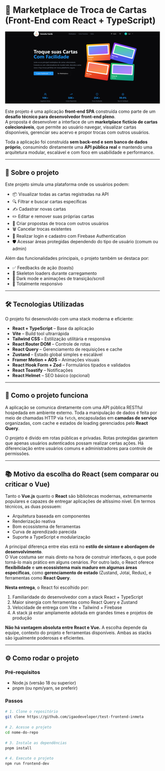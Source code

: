 # 🔄 Marketplace de Troca de Cartas (Front-End com React + TypeScript)

![Preview da aplicação](./CardTrader-Professional-Trading-Card-Marketplace.png)

Este projeto é uma aplicação **front-end SPA** construída como parte de um **desafio técnico para desenvolvedor front-end pleno**.  
A proposta é desenvolver a interface de um **marketplace fictício de cartas colecionáveis**, que permite ao usuário navegar, visualizar cartas disponíveis, gerenciar seu acervo e propor trocas com outros usuários.

Toda a aplicação foi construída **sem back-end e sem banco de dados próprio**, consumindo diretamente uma **API pública real** e mantendo uma arquitetura modular, escalável e com foco em usabilidade e performance.

---

## 🧠 Sobre o projeto

Este projeto simula uma plataforma onde os usuários podem:

- 📦 Visualizar todas as cartas registradas na API
- 🔍 Filtrar e buscar cartas específicas
- ✍️ Cadastrar novas cartas
- ✏️ Editar e remover suas próprias cartas
- 🔁 Criar propostas de troca com outros usuários
- 🗑️ Cancelar trocas existentes
- 🔐 Realizar login e cadastro com Firebase Authentication
- 🛡️ Acessar áreas protegidas dependendo do tipo de usuário (comum ou admin)

Além das funcionalidades principais, o projeto também se destaca por:

- ✅ Feedbacks de ação (toasts)
- 🎯 Skeleton loaders durante carregamento
- 🎨 Dark mode e animações de transição/scroll
- 📱 Totalmente responsivo

---

## 🛠️ Tecnologias Utilizadas

O projeto foi desenvolvido com uma stack moderna e eficiente:

- **React + TypeScript** – Base da aplicação
- **Vite** – Build tool ultrarrápida
- **Tailwind CSS** – Estilização utilitária e responsiva
- **React Router DOM** – Controle de rotas
- **React Query** – Gerenciamento de requisições e cache
- **Zustand** – Estado global simples e escalável
- **Framer Motion + AOS** – Animações visuais
- **React Hook Form + Zod** – Formulários tipados e validados
- **React Toastify** – Notificações
- **React Helmet** – SEO básico (opcional)

---

## 🧭 Como o projeto funciona

A aplicação se comunica diretamente com uma API pública RESTful hospedada em ambiente externo. Toda a manipulação de dados é feita por meio de chamadas HTTP via `fetch`, encapsuladas em **camadas de serviço** organizadas, com cache e estados de loading gerenciados pelo **React Query**.

O projeto é divido em rotas públicas e privadas. Rotas protegidas garantem que apenas usuários autenticados possam realizar certas ações. Há diferenciação entre usuários comuns e administradores para controle de permissões.

---

## 📚 Motivo da escolha do React (sem comparar ou criticar o Vue)

Tanto o **Vue.js** quanto o **React** são bibliotecas modernas, extremamente populares e capazes de entregar aplicações de altíssimo nível. Em termos técnicos, as duas possuem:

- Arquitetura baseada em componentes
- Renderização reativa
- Bom ecossistema de ferramentas
- Curva de aprendizado parecida
- Suporte a TypeScript e modularização

A principal diferença entre elas está no **estilo de sintaxe e abordagem de desenvolvimento**.  
O Vue costuma ser mais direto na hora de construir interfaces, o que pode torná-lo mais prático em alguns cenários. Por outro lado, o React oferece **flexibilidade** e **um ecossistema mais maduro em algumas áreas específicas**, como **gerenciamento de estado** (Zustand, Jotai, Redux), e ferramentas como **React Query**.

**Nesta entrega**, o React foi escolhido por:

1. Familiaridade do desenvolvedor com a stack React + TypeScript
2. Maior sinergia com ferramentas como React Query e Zustand
3. Velocidade de entrega com Vite + Tailwind + Firebase
4. A stack já estar amplamente adotada em grandes times e projetos de produção

**Não há vantagem absoluta entre React e Vue.** A escolha depende da equipe, contexto do projeto e ferramentas disponíveis. Ambas as stacks são igualmente poderosas e eficientes.

---

## ⚙️ Como rodar o projeto

### Pré-requisitos

- Node.js (versão 18 ou superior)
- pnpm (ou npm/yarn, se preferir)

### Passos

```bash
# 1. Clone o repositório
git clone https://github.com/igaodeveloper/test-frontend-inmeta

# 2. Acesse o projeto
cd nome-do-repo

# 3. Instale as dependências
pnpm install

# 4. Execute o projeto
npm run frontend-dev
```
